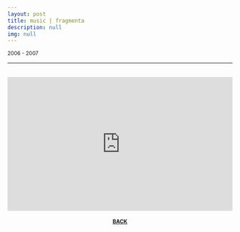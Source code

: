 ```yaml
---
layout: post
title: music | fragmenta
description: null
img: null
---
```


<sup>2006 - 2007</sup>

***

<br/>

<!--Pieces and fragments of pieces I wrote between 2006 and 2007, most of which are largely experimental.-->
 
<iframe width="100%" height="300" scrolling="no" frameborder="no" allow="autoplay" src="https://w.soundcloud.com/player/?url=https%3A//api.soundcloud.com/playlists/641846331&color=%23666666&auto_play=false&hide_related=false&show_comments=true&show_user=true&show_reposts=false&show_teaser=true&visual=true"></iframe>

<br/>

<center><sup><h4><a href="http://jared-desjardins.github.io/pages/5_music/">BACK</a></h4></sup></center>
